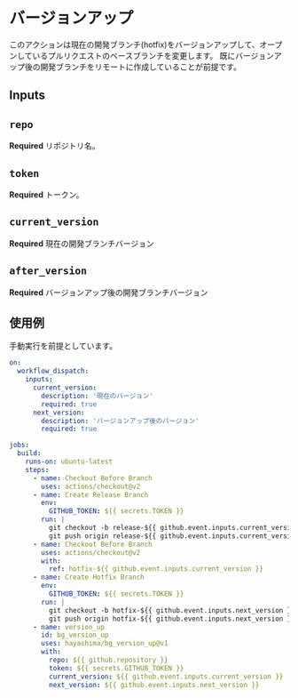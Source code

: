 # バージョンアップ

このアクションは現在の開発ブランチ(hotfix)をバージョンアップして、オープンしているプルリクエストのベースブランチを変更します。
既にバージョンアップ後の開発ブランチをリモートに作成していることが前提です。

## Inputs

## `repo`
**Required** リポジトリ名。  

## `token`
**Required** トークン。  

## `current_version`
**Required** 現在の開発ブランチバージョン

## `after_version`
**Required** バージョンアップ後の開発ブランチバージョン

## 使用例

手動実行を前提としています。

```.github/workflows/main.yml
on:
  workflow_dispatch:
    inputs:
      current_version:
        description: '現在のバージョン'
        required: true
      next_version:
        description: 'バージョンアップ後のバージョン'
        required: true

jobs:
  build:
    runs-on: ubuntu-latest
    steps:
      - name: Checkout Before Branch
        uses: actions/checkout@v2
      - name: Create Release Branch
        env:
          GITHUB_TOKEN: ${{ secrets.TOKEN }}
        run: |
          git checkout -b release-${{ github.event.inputs.current_version }}
          git push origin release-${{ github.event.inputs.current_version }}
      - name: Checkout Before Branch
        uses: actions/checkout@v2
        with:
          ref: hotfix-${{ github.event.inputs.current_version }}
      - name: Create Hotfix Branch
        env:
          GITHUB_TOKEN: ${{ secrets.TOKEN }}
        run: |
          git checkout -b hotfix-${{ github.event.inputs.next_version }}
          git push origin hotfix-${{ github.event.inputs.next_version }}
      - name: version_up
        id: bg_version_up
        uses: hayashima/bg_version_up@v1
        with:
          repo: ${{ github.repository }}
          token: ${{ secrets.GITHUB_TOKEN }}
          current_version: ${{ github.event.inputs.current_version }}
          next_version: ${{ github.event.inputs.next_version }}
```

